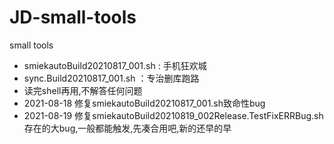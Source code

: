 # JD-small-tools
small tools
- smiekautoBuild20210817_001.sh : 手机狂欢城
- sync.Build20210817_001.sh ：专治删库跑路
- 读完shell再用,不解答任何问题
- 2021-08-18 修复smiekautoBuild20210817_001.sh致命性bug
- 2021-08-19 修复smiekautoBuild20210819_002Release.TestFixERRBug.sh存在的大bug,一般都能触发,先凑合用吧,新的还早的早

